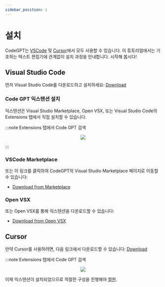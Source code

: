 ```yaml
---
sidebar_position: 1
---
```


# 설치

CodeGPT는 [VSCode](https://code.visualstudio.com/) 및 [Cursor](https://cursor.sh/)에서 모두 사용할 수 있습니다. 이 튜토리얼에서는 기호하는 텍스트 편집기에 관계없이 설치 과정을 안내합니다. 시작해 봅시다!

## Visual Studio Code
먼저 Visual Studio Code를 다운로드하고 설치하세요: [Download](https://code.visualstudio.com/download)

### Code GPT 익스텐션 설치
익스텐션은 Visual Studio Marketplace, Open VSX, 또는 Visual Studio Code의 Extensions 탭에서 직접 설치할 수 있습니다.

:::note Extensions 탭에서 Code GPT 검색
<p align="center">
      <img src="https://github.com/davila7/code-gpt-docs/assets/6216945/ec68d8d7-fa99-454c-876d-1e52815667c7" />
</p>
:::

### VSCode Marketplace
또는 이 링크를 클릭하여 CodeGPT의 Visual Studio Marketplace 페이지로 이동할 수 있습니다:
- [Download from Marketplace](https://marketplace.visualstudio.com/items?itemName=DanielSanMedium.dscodegpt)

### Open VSX
또는 Open VSX를 통해 익스텐션을 다운로드할 수 있습니다:
- [Download from Open VSX](https://open-vsx.org/extension/DanielSanMedium/dscodegpt)


## Cursor
만약 Cursor를 사용하려면, 다음 링크에서 다운로드할 수 있습니다: [Download](https://cursor.sh/)

:::note Extensions 탭에서 Code GPT 검색
<p align="center">
      <img src="https://github.com/davila7/code-gpt-docs/assets/6216945/58262780-461f-4e88-8a53-08a313e0297b" />
</p>

이제 익스텐션이 설치되었으므로 적절한 구성을 진행해야 [절한](https://docs.codegpt.co/docs/tutorial-basics/configuration).
